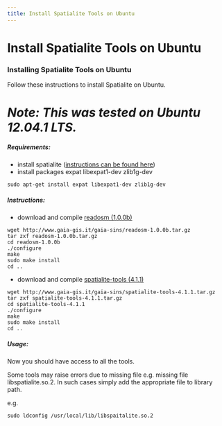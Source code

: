 ```yaml
---
title: Install Spatialite Tools on Ubuntu
---
```


Install Spatialite Tools on Ubuntu
===============================================================================





### Installing Spatialite Tools on Ubuntu

Follow these instructions to install Spatialite on Ubuntu.


*Note: This was tested on Ubuntu 12.04.1 LTS.*
=

##### Requirements:

-   install spatialite ([instructions can be found here](../Install+Spatialite+Tools+on+Ubuntu))
-   install packages expat libexpat1-dev zlib1g-dev


```
sudo apt-get install expat libexpat1-dev zlib1g-dev
```


##### Instructions:

-   download and compile [readosm    (1.0.0b)](http://www.gaia-gis.it/gaia-sins/readosm-1.0.0b.tar.gz)


```
wget http://www.gaia-gis.it/gaia-sins/readosm-1.0.0b.tar.gz
tar zxf readosm-1.0.0b.tar.gz
cd readosm-1.0.0b
./configure
make
sudo make install
cd ..
```


-   download and compile [spatialite-tools    (4.1.1)](http://www.gaia-gis.it/gaia-sins/spatialite-tools-4.1.1.tar.gz)


```
wget http://www.gaia-gis.it/gaia-sins/spatialite-tools-4.1.1.tar.gz
tar zxf spatialite-tools-4.1.1.tar.gz
cd spatialite-tools-4.1.1
./configure
make
sudo make install
cd ..
```


##### Usage:

Now you should have access to all the tools.

Some tools may raise errors due to missing file e.g. missing file
libspatialite.so.2. In such cases simply add the appropriate file to
library path.

e.g.


```
sudo ldconfig /usr/local/lib/libspaitalite.so.2
```

</div>
